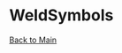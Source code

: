 # WeldSymbols
[Back to Main](https://michelvilleneuve.github.io/)  

<img scr = "draw WeldSymbols en-2.jpg" />
